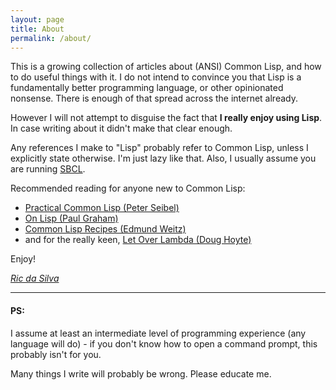 ```yaml
---
layout: page
title: About
permalink: /about/
---
```


This is a growing collection of articles about (ANSI) Common Lisp, and how to do
useful things with it. I do not intend to convince you that Lisp is a
fundamentally better programming language, or other opinionated nonsense. There
is enough of that spread across the internet already.

However I will not attempt to disguise the fact that **I really enjoy using
Lisp**. In case writing about it didn't make that clear enough.

Any references I make to "Lisp" probably refer to Common Lisp, unless I
explicitly state otherwise. I'm just lazy like that. Also, I usually assume you
are running [SBCL][sbcl].

[sbcl]: http://www.sbcl.org/

Recommended reading for anyone new to Common Lisp:

- [Practical Common Lisp (Peter Seibel)](http://www.gigamonkeys.com/book/)
- [On Lisp (Paul Graham)](http://www.paulgraham.com/onlisp.html)
- [Common Lisp Recipes (Edmund Weitz)](http://weitz.de/cl-recipes/)
- and for the really keen, [Let Over Lambda (Doug Hoyte)](http://letoverlambda.com/)

Enjoy!

[*Ric da Silva*](http://rmhsilva.com)

---

#### PS:

I assume at least an intermediate level of programming experience (any language
will do) - if you don't know how to open a command prompt, this probably isn't
for you.

Many things I write will probably be wrong. Please educate me.
